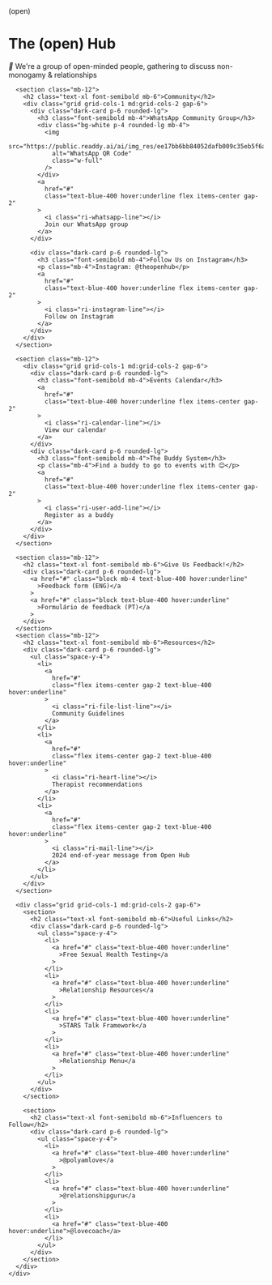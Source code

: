 <!DOCTYPE html>
<html lang="en">
  <head>
    <meta charset="UTF-8" />
    <meta name="viewport" content="width=device-width, initial-scale=1.0" />
    <title>The (open) Hub</title>
    <script src="https://cdn.tailwindcss.com"></script>
    <link rel="preconnect" href="https://fonts.googleapis.com" />
    <link rel="preconnect" href="https://fonts.gstatic.com" crossorigin />
    <link
      href="https://fonts.googleapis.com/css2?family=Pacifico&display=swap"
      rel="stylesheet"
    />
    <link
      href="https://cdnjs.cloudflare.com/ajax/libs/remixicon/4.6.0/remixicon.min.css"
      rel="stylesheet"
    />
    <script>
      tailwind.config = {
        theme: {
          extend: {
            colors: {
              primary: "#6B21A8",
              secondary: "#F3E8FF",
            },
            borderRadius: {
              none: "0px",
              sm: "4px",
              DEFAULT: "8px",
              md: "12px",
              lg: "16px",
              xl: "20px",
              "2xl": "24px",
              "3xl": "32px",
              full: "9999px",
              button: "8px",
            },
          },
        },
      };
    </script>
    <style>
      :where([class^="ri-"])::before { content: "\f3c2"; }
      .dark-card {
          background-color: rgba(0, 0, 0, 0.2);
          backdrop-filter: blur(10px);
      }
    </style>
  </head>
  <body class="bg-[#1a1a1a] text-white min-h-screen">
    <div class="max-w-4xl mx-auto p-8">
      <div class="flex items-center gap-4 mb-8">
        <div
          class="w-16 h-16 bg-primary rounded-lg flex items-center justify-center"
        >
          <span class="font-['Pacifico'] text-2xl">(open)</span>
        </div>
        <div>
          <h1 class="text-2xl font-bold mb-2">The (open) Hub</h1>
          <p class="flex items-center gap-2 text-gray-300">
            <i class="ri-map-pin-line"></i>
            We're a group of open-minded people, gathering to discuss
            non-monogamy & relationships
          </p>
        </div>
      </div>

      <section class="mb-12">
        <h2 class="text-xl font-semibold mb-6">Community</h2>
        <div class="grid grid-cols-1 md:grid-cols-2 gap-6">
          <div class="dark-card p-6 rounded-lg">
            <h3 class="font-semibold mb-4">WhatsApp Community Group</h3>
            <div class="bg-white p-4 rounded-lg mb-4">
              <img
                src="https://public.readdy.ai/ai/img_res/ee17bb6bb84052dafb009c35eb5f6a8d.jpg"
                alt="WhatsApp QR Code"
                class="w-full"
              />
            </div>
            <a
              href="#"
              class="text-blue-400 hover:underline flex items-center gap-2"
            >
              <i class="ri-whatsapp-line"></i>
              Join our WhatsApp group
            </a>
          </div>

          <div class="dark-card p-6 rounded-lg">
            <h3 class="font-semibold mb-4">Follow Us on Instagram</h3>
            <p class="mb-4">Instagram: @theopenhub</p>
            <a
              href="#"
              class="text-blue-400 hover:underline flex items-center gap-2"
            >
              <i class="ri-instagram-line"></i>
              Follow on Instagram
            </a>
          </div>
        </div>
      </section>

      <section class="mb-12">
        <div class="grid grid-cols-1 md:grid-cols-2 gap-6">
          <div class="dark-card p-6 rounded-lg">
            <h3 class="font-semibold mb-4">Events Calendar</h3>
            <a
              href="#"
              class="text-blue-400 hover:underline flex items-center gap-2"
            >
              <i class="ri-calendar-line"></i>
              View our calendar
            </a>
          </div>
          <div class="dark-card p-6 rounded-lg">
            <h3 class="font-semibold mb-4">The Buddy System</h3>
            <p class="mb-4">Find a buddy to go to events with 😊</p>
            <a
              href="#"
              class="text-blue-400 hover:underline flex items-center gap-2"
            >
              <i class="ri-user-add-line"></i>
              Register as a buddy
            </a>
          </div>
        </div>
      </section>

      <section class="mb-12">
        <h2 class="text-xl font-semibold mb-6">Give Us Feedback!</h2>
        <div class="dark-card p-6 rounded-lg">
          <a href="#" class="block mb-4 text-blue-400 hover:underline"
            >Feedback form (ENG)</a
          >
          <a href="#" class="block text-blue-400 hover:underline"
            >Formulário de feedback (PT)</a
          >
        </div>
      </section>
      <section class="mb-12">
        <h2 class="text-xl font-semibold mb-6">Resources</h2>
        <div class="dark-card p-6 rounded-lg">
          <ul class="space-y-4">
            <li>
              <a
                href="#"
                class="flex items-center gap-2 text-blue-400 hover:underline"
              >
                <i class="ri-file-list-line"></i>
                Community Guidelines
              </a>
            </li>
            <li>
              <a
                href="#"
                class="flex items-center gap-2 text-blue-400 hover:underline"
              >
                <i class="ri-heart-line"></i>
                Therapist recommendations
              </a>
            </li>
            <li>
              <a
                href="#"
                class="flex items-center gap-2 text-blue-400 hover:underline"
              >
                <i class="ri-mail-line"></i>
                2024 end-of-year message from Open Hub
              </a>
            </li>
          </ul>
        </div>
      </section>

      <div class="grid grid-cols-1 md:grid-cols-2 gap-6">
        <section>
          <h2 class="text-xl font-semibold mb-6">Useful Links</h2>
          <div class="dark-card p-6 rounded-lg">
            <ul class="space-y-4">
              <li>
                <a href="#" class="text-blue-400 hover:underline"
                  >Free Sexual Health Testing</a
                >
              </li>
              <li>
                <a href="#" class="text-blue-400 hover:underline"
                  >Relationship Resources</a
                >
              </li>
              <li>
                <a href="#" class="text-blue-400 hover:underline"
                  >STARS Talk Framework</a
                >
              </li>
              <li>
                <a href="#" class="text-blue-400 hover:underline"
                  >Relationship Menu</a
                >
              </li>
            </ul>
          </div>
        </section>

        <section>
          <h2 class="text-xl font-semibold mb-6">Influencers to Follow</h2>
          <div class="dark-card p-6 rounded-lg">
            <ul class="space-y-4">
              <li>
                <a href="#" class="text-blue-400 hover:underline"
                  >@polyamlove</a
                >
              </li>
              <li>
                <a href="#" class="text-blue-400 hover:underline"
                  >@relationshipguru</a
                >
              </li>
              <li>
                <a href="#" class="text-blue-400 hover:underline">@lovecoach</a>
              </li>
            </ul>
          </div>
        </section>
      </div>
    </div>
  </body>
</html>
